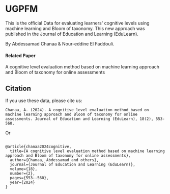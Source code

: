 # UGPFM

This is the official Data for evaluating learners' cognitive levels  using machine learning and Bloom of taxonomy. This new approach was published in the Journal of Education and Learning (EduLearn).

By Abdessamad Chanaa & Nour-eddine El Faddouli.

#### Related Paper

A cognitive level evaluation method based on machine learning approach and Bloom of taxonomy for online assessments

## Citation

If you use these data, please cite us:

```
Chanaa, A. (2024). A cognitive level evaluation method based on machine learning approach and Bloom of taxonomy for online assessments. Journal of Education and Learning (EduLearn), 18(2), 553-560.
```
Or

```

@article{chanaa2024cognitive,
  title={A cognitive level evaluation method based on machine learning approach and Bloom of taxonomy for online assessments},
  author={Chanaa, Abdessamad and others},
  journal={Journal of Education and Learning (EduLearn)},
  volume={18},
  number={2},
  pages={553--560},
  year={2024}
}
```
